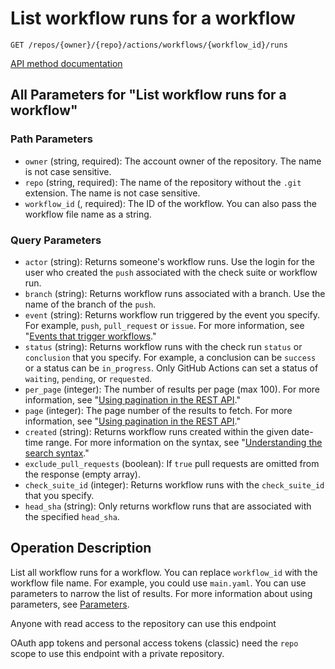 # List workflow runs for a workflow

`GET /repos/{owner}/{repo}/actions/workflows/{workflow_id}/runs`

[API method documentation](https://docs.github.com/rest/actions/workflow-runs#list-workflow-runs-for-a-workflow)

## All Parameters for "List workflow runs for a workflow"

### Path Parameters

- `owner` (string, required): The account owner of the repository. The name is not case sensitive.
- `repo` (string, required): The name of the repository without the `.git` extension. The name is not case sensitive.
- `workflow_id` (, required): The ID of the workflow. You can also pass the workflow file name as a string.
### Query Parameters

- `actor` (string): Returns someone's workflow runs. Use the login for the user who created the `push` associated with the check suite or workflow run.
- `branch` (string): Returns workflow runs associated with a branch. Use the name of the branch of the `push`.
- `event` (string): Returns workflow run triggered by the event you specify. For example, `push`, `pull_request` or `issue`. For more information, see "[Events that trigger workflows](https://docs.github.com/actions/automating-your-workflow-with-github-actions/events-that-trigger-workflows)."
- `status` (string): Returns workflow runs with the check run `status` or `conclusion` that you specify. For example, a conclusion can be `success` or a status can be `in_progress`. Only GitHub Actions can set a status of `waiting`, `pending`, or `requested`.
- `per_page` (integer): The number of results per page (max 100). For more information, see "[Using pagination in the REST API](https://docs.github.com/rest/using-the-rest-api/using-pagination-in-the-rest-api)."
- `page` (integer): The page number of the results to fetch. For more information, see "[Using pagination in the REST API](https://docs.github.com/rest/using-the-rest-api/using-pagination-in-the-rest-api)."
- `created` (string): Returns workflow runs created within the given date-time range. For more information on the syntax, see "[Understanding the search syntax](https://docs.github.com/search-github/getting-started-with-searching-on-github/understanding-the-search-syntax#query-for-dates)."
- `exclude_pull_requests` (boolean): If `true` pull requests are omitted from the response (empty array).
- `check_suite_id` (integer): Returns workflow runs with the `check_suite_id` that you specify.
- `head_sha` (string): Only returns workflow runs that are associated with the specified `head_sha`.

## Operation Description

List all workflow runs for a workflow. You can replace `workflow_id` with the workflow file name. For example, you could use `main.yaml`. You can use parameters to narrow the list of results. For more information about using parameters, see [Parameters](https://docs.github.com/rest/guides/getting-started-with-the-rest-api#parameters).

Anyone with read access to the repository can use this endpoint

OAuth app tokens and personal access tokens (classic) need the `repo` scope to use this endpoint with a private repository.
